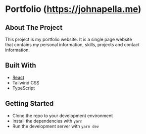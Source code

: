 # Portfolio (<https://johnapella.me>)

## About The Project

This project is my portfolio website. It is a single page website  
that contains my personal information, skills, projects and contact information.

## Built With

- [React](https://reactjs.org/)
- Tailwind CSS
- TypeScript

## Getting Started

- Clone the repo to your development environment
- Install the dependencies with `yarn`
- Run the development server with `yarn dev`
